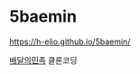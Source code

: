 # 5baemin

https://h-elio.github.io/5baemin/

[배달의민족](https://www.baemin.com/?NaPm=ct%3Dl43tq3mg%7Cci%3Dcheckout%7Ctr%3Dds%7Ctrx%3D%7Chk%3Da5c89ba0d9ab0d1e89b8129c39f3c508f9775a25) 클론코딩
